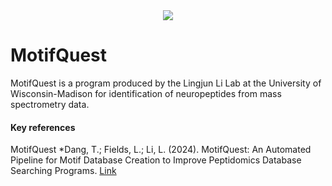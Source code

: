 <div align="center">
<img src="(https://github.com/lingjunli-research/MotifQuest/blob/main/TOC.png">
</div>

# MotifQuest

MotifQuest is a program produced by the Lingjun Li Lab at the University of Wisconsin-Madison for identification of neuropeptides from mass spectrometry data.


#### Key references

MotifQuest
*Dang, T.; Fields, L.; Li, L. (2024). MotifQuest: An Automated Pipeline for Motif Database Creation to Improve Peptidomics Database Searching Programs. [Link]([https://pubs.acs.org/doi/full/10.1021/acs.jproteome.3c00758](https://pubs.acs.org/doi/10.1021/jasms.4c00192))
